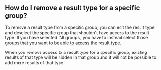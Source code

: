 ## How do I remove a result type for a specific group?

To remove a result type from a specific group, you can edit the result type
and deselect the specific group that shouldn't have access to
the result type. If you have selected 'All groups', you have to instead select
those groups that you want to be able to access the result type. 

When you remove access to a result type for a specific group, existing results
of that type will be hidden in that group and it will not be possible to add
more results of that type.
